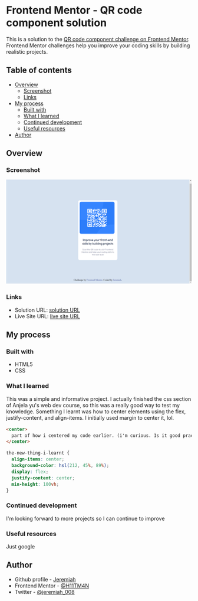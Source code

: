 # Frontend Mentor - QR code component solution

This is a solution to the [QR code component challenge on Frontend Mentor](https://www.frontendmentor.io/challenges/qr-code-component-iux_sIO_H). Frontend Mentor challenges help you improve your coding skills by building realistic projects.

## Table of contents

- [Overview](#overview)
  - [Screenshot](#screenshot)
  - [Links](#links)
- [My process](#my-process)
  - [Built with](#built-with)
  - [What I learned](#what-i-learned)
  - [Continued development](#continued-development)
  - [Useful resources](#useful-resources)
- [Author](#author)

## Overview

### Screenshot

![screenshot of qr-code-component](./images/Screenshot.png)

### Links

- Solution URL: [solution URL](https://github.com/H11TM4N/qr-code-component-main)
- Live Site URL: [live site URL](https://h11tm4n.github.io/qr-code-component-main/)

## My process

### Built with

- HTML5
- CSS

### What I learned

This was a simple and informative project. I actually finished the css section
of Anjela yu's web dev course, so this was a really good way to test my knowledge.
Something I learnt was how to center elements using the flex, justify-content, and
align-items. I initially used margin to center it, lol.

```html
<center>
  part of how i centered my code earlier. (i'm curious. Is it good practice?)
</center>
```

```css
the-new-thing-i-learnt {
  align-items: center;
  background-color: hsl(212, 45%, 89%);
  display: flex;
  justify-content: center;
  min-height: 100vh;
}
```

### Continued development

I'm looking forward to more projects so I can continue to improve

### Useful resources

Just google

## Author

- Github profile - [Jeremiah](https://github.com/H11TM4N)
- Frontend Mentor - [@H11TM4N](https://www.frontendmentor.io/profile/H11TM4N)
- Twitter - [@jeremiah_008](https://twitter.com/jeremiah_008)
